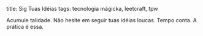 title: Sig Tuas Idéias
tags: tecnologia mágicka, leetcraft, tpw

Acumule talidade. Não hesite em seguir tuas idéias loucas. Tempo conta. A
prática é essa.
